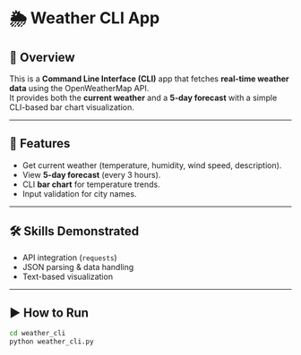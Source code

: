 # 🌦️ Weather CLI App

## 📌 Overview
This is a **Command Line Interface (CLI)** app that fetches **real-time weather data** using the OpenWeatherMap API.  
It provides both the **current weather** and a **5-day forecast** with a simple CLI-based bar chart visualization.

---

## 🚀 Features
- Get current weather (temperature, humidity, wind speed, description).  
- View **5-day forecast** (every 3 hours).  
- CLI **bar chart** for temperature trends.  
- Input validation for city names.  

---

## 🛠️ Skills Demonstrated
- API integration (`requests`)  
- JSON parsing & data handling  
- Text-based visualization  

---

## ▶️ How to Run
```bash
cd weather_cli
python weather_cli.py

